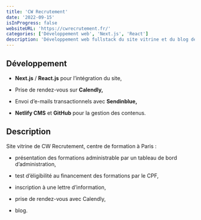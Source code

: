 ```yaml
---
title: 'CW Recrutement'
date: '2022-09-15'
isInProgress: false
websiteURL: 'https://cwrecrutement.fr/'
categories: ['Développement web', 'Next.js', 'React']
description: 'Développement web fullstack du site vitrine et du blog de CW Recrutement, jeune centre de formation situé à Paris.'
---
```


## Développement

-   **Next.js**&nbsp;/&nbsp;**React.js** pour l’intégration du site,

-   Prise de rendez-vous sur **Calendly,**

-   Envoi d’e-mails transactionnels avec **Sendinblue,**

-   **Netlify CMS** et **GitHub** pour la gestion des contenus.

## Description

Site vitrine de CW Recrutement, centre de formation à Paris&nbsp;:

-   présentation des formations administrable par un tableau de bord d’administration,

-   test d’éligibilité au financement des formations par le CPF,

-   inscription à une lettre d’information,

-   prise de rendez-vous avec Calendly,

-   blog.

<!-- ## Le contexte

CW Recrutement, jeune centre de formation situé à deux pas du Père-Lachaise à Paris, est venu me voir à l’été 2022 pour me demander de réaliser son site vitrine :

1. présentant les formations proposées par le centre de formation,

1. incluant un test en ligne pour évaluer l’éligibilité de ses clients au financement de leur formation par le CPF (Compte Personnel de Formation),

1. relié à l’agenda de Calendly, une application de prise de rendez-vous permettant à CW Recrutement de prendre contact avec ses prospects,

1. proposant un formulaire d’inscription à sa lettre d’information (sa _newsletter_)?

1. avec un blog et son CMS permettant à ce site d’être mieux référencé.

Arnold, le _webdesigner_ de CW Recrutement, m’a alors montré sa maquette _desktop_ et mobile de toutes les pages du site réalisée avec Adobe XD (cinq ou six pages, plus une page pour chaque formations et sa maquette prévoyait de présenter huit formations pour le moment). Nous étions fin juillet et Arnold souhaitait que son nouveau site soit en ligne en septembre.

![La maquette XD du site desktop de CW Recrutement](/img/works/cwrecrutement-maquette.png)

## Ma proposition

Je venais de finir de coder mon portfolio (le site que vous êtes en train de consulter&thinsp;!) et j’ai proposé à Arnold de mettre en œuvre la réalisation de son site avec une _stack_ (la pile de technologie) similaire à celle de celui-ci&thinsp;:

1. le _framework_ Next.js qui permet de réaliser des sites statiques avec un _frontend_ React.js et un _backend_ Node.js rudimentaire,

1. l’hébergement d’un dépôt Git (un _repository_) pour sauvegarder, versionner et déployer le projet en continu sur Netlify. -->
